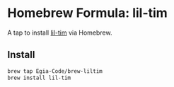 # Homebrew Formula: lil-tim

A tap to install [lil-tim](https://github.com/DavidBernEgia/lil-tim) via Homebrew.

## Install

```sh
brew tap Egia-Code/brew-liltim
brew install lil-tim
```

